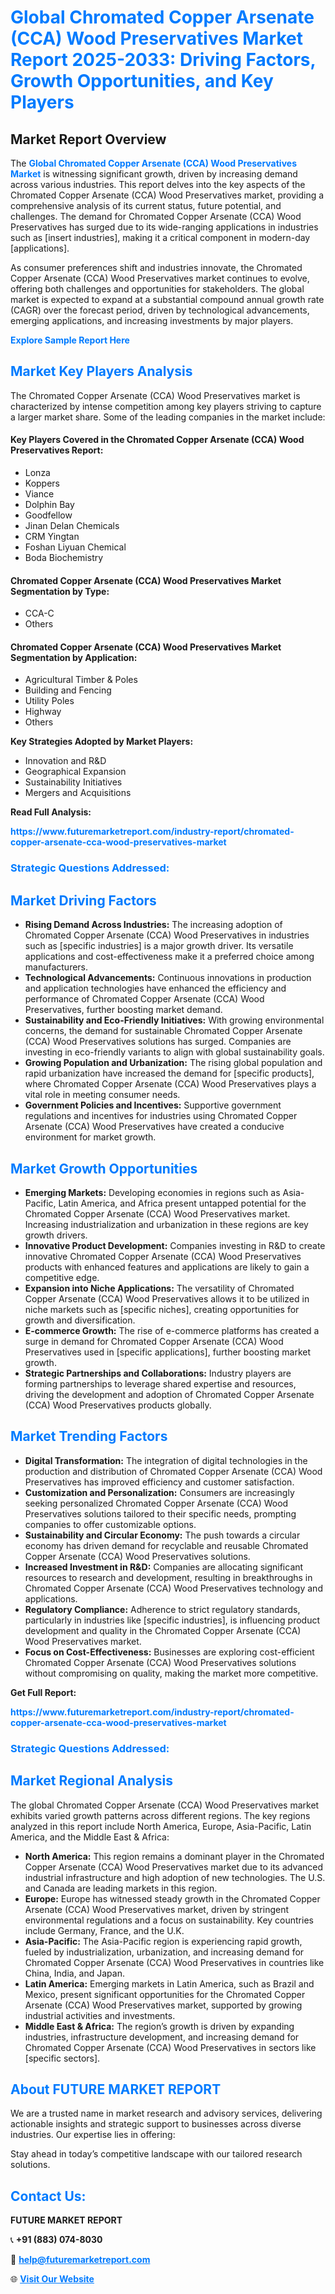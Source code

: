 <h1 style="color: #007BFF;">Global Chromated Copper Arsenate (CCA) Wood Preservatives Market Report 2025-2033: Driving Factors, Growth Opportunities, and Key Players</h1>

<section id="overview">
<h2>Market Report Overview</h2>
<p>The <a href="https://www.futuremarketreport.com/industry-report/chromated-copper-arsenate-cca-wood-preservatives-market" style="color: #007BFF; text-decoration: none;"><strong>Global Chromated Copper Arsenate (CCA) Wood Preservatives Market</strong></a> is witnessing significant growth, driven by increasing demand across various industries. This report delves into the key aspects of the Chromated Copper Arsenate (CCA) Wood Preservatives market, providing a comprehensive analysis of its current status, future potential, and challenges. The demand for Chromated Copper Arsenate (CCA) Wood Preservatives has surged due to its wide-ranging applications in industries such as [insert industries], making it a critical component in modern-day [applications].</p>
<p>As consumer preferences shift and industries innovate, the Chromated Copper Arsenate (CCA) Wood Preservatives market continues to evolve, offering both challenges and opportunities for stakeholders. The global market is expected to expand at a substantial compound annual growth rate (CAGR) over the forecast period, driven by technological advancements, emerging applications, and increasing investments by major players.</p>
</section>

<section id="overview">
<p><a href="https://www.futuremarketreport.com/request-sample/reportId=49140" style="color: #007BFF; text-decoration: none;"><strong>Explore Sample Report Here</strong></a></p>
</section>

<section id="key-players">
<h2 style="color: #007BFF;">Market Key Players Analysis</h2>
<p>The Chromated Copper Arsenate (CCA) Wood Preservatives market is characterized by intense competition among key players striving to capture a larger market share. Some of the leading companies in the market include:</p>
<h4>Key Players Covered in the Chromated Copper Arsenate (CCA) Wood Preservatives Report:</h4>
<ul><li>Lonza</li><li>Koppers</li><li>Viance</li><li>Dolphin Bay</li><li>Goodfellow</li><li>Jinan Delan Chemicals</li><li>CRM Yingtan</li><li>Foshan Liyuan Chemical</li><li>Boda Biochemistry</li></ul>
<h4>Chromated Copper Arsenate (CCA) Wood Preservatives Market Segmentation by Type:</h4>
<ul><li>CCA-C</li><li>Others</li></ul>

<h4>Chromated Copper Arsenate (CCA) Wood Preservatives Market Segmentation by Application:</h4>
<ul><li>Agricultural Timber &amp; Poles</li><li>Building and Fencing</li><li>Utility Poles</li><li>Highway</li><li>Others</li></ul>
<p><strong>Key Strategies Adopted by Market Players:</strong></p>
<ul>
<li>Innovation and R&D</li>
<li>Geographical Expansion</li>
<li>Sustainability Initiatives</li>
<li>Mergers and Acquisitions</li>
</ul>
</section>

<section>
<p><strong>Read Full Analysis: </strong></p><a href="https://www.futuremarketreport.com/industry-report/chromated-copper-arsenate-cca-wood-preservatives-market" style="color: #007BFF; text-decoration: none;"><strong>https://www.futuremarketreport.com/industry-report/chromated-copper-arsenate-cca-wood-preservatives-market</strong></a>
<h3 style="color: #007BFF;">Strategic Questions Addressed:</h3>
</section>

<section id="driving-factors">
<h2 style="color: #007BFF;">Market Driving Factors</h2>
<ul>
<li><strong>Rising Demand Across Industries:</strong> The increasing adoption of Chromated Copper Arsenate (CCA) Wood Preservatives in industries such as [specific industries] is a major growth driver. Its versatile applications and cost-effectiveness make it a preferred choice among manufacturers.</li>
<li><strong>Technological Advancements:</strong> Continuous innovations in production and application technologies have enhanced the efficiency and performance of Chromated Copper Arsenate (CCA) Wood Preservatives, further boosting market demand.</li>
<li><strong>Sustainability and Eco-Friendly Initiatives:</strong> With growing environmental concerns, the demand for sustainable Chromated Copper Arsenate (CCA) Wood Preservatives solutions has surged. Companies are investing in eco-friendly variants to align with global sustainability goals.</li>
<li><strong>Growing Population and Urbanization:</strong> The rising global population and rapid urbanization have increased the demand for [specific products], where Chromated Copper Arsenate (CCA) Wood Preservatives plays a vital role in meeting consumer needs.</li>
<li><strong>Government Policies and Incentives:</strong> Supportive government regulations and incentives for industries using Chromated Copper Arsenate (CCA) Wood Preservatives have created a conducive environment for market growth.</li>
</ul>
</section>

<section id="growth-opportunities">
<h2 style="color: #007BFF;">Market Growth Opportunities</h2>
<ul>
<li><strong>Emerging Markets:</strong> Developing economies in regions such as Asia-Pacific, Latin America, and Africa present untapped potential for the Chromated Copper Arsenate (CCA) Wood Preservatives market. Increasing industrialization and urbanization in these regions are key growth drivers.</li>
<li><strong>Innovative Product Development:</strong> Companies investing in R&D to create innovative Chromated Copper Arsenate (CCA) Wood Preservatives products with enhanced features and applications are likely to gain a competitive edge.</li>
<li><strong>Expansion into Niche Applications:</strong> The versatility of Chromated Copper Arsenate (CCA) Wood Preservatives allows it to be utilized in niche markets such as [specific niches], creating opportunities for growth and diversification.</li>
<li><strong>E-commerce Growth:</strong> The rise of e-commerce platforms has created a surge in demand for Chromated Copper Arsenate (CCA) Wood Preservatives used in [specific applications], further boosting market growth.</li>
<li><strong>Strategic Partnerships and Collaborations:</strong> Industry players are forming partnerships to leverage shared expertise and resources, driving the development and adoption of Chromated Copper Arsenate (CCA) Wood Preservatives products globally.</li>
</ul>
</section>

<section id="trending-factors">
<h2 style="color: #007BFF;">Market Trending Factors</h2>
<ul>
<li><strong>Digital Transformation:</strong> The integration of digital technologies in the production and distribution of Chromated Copper Arsenate (CCA) Wood Preservatives has improved efficiency and customer satisfaction.</li>
<li><strong>Customization and Personalization:</strong> Consumers are increasingly seeking personalized Chromated Copper Arsenate (CCA) Wood Preservatives solutions tailored to their specific needs, prompting companies to offer customizable options.</li>
<li><strong>Sustainability and Circular Economy:</strong> The push towards a circular economy has driven demand for recyclable and reusable Chromated Copper Arsenate (CCA) Wood Preservatives solutions.</li>
<li><strong>Increased Investment in R&D:</strong> Companies are allocating significant resources to research and development, resulting in breakthroughs in Chromated Copper Arsenate (CCA) Wood Preservatives technology and applications.</li>
<li><strong>Regulatory Compliance:</strong> Adherence to strict regulatory standards, particularly in industries like [specific industries], is influencing product development and quality in the Chromated Copper Arsenate (CCA) Wood Preservatives market.</li>
<li><strong>Focus on Cost-Effectiveness:</strong> Businesses are exploring cost-efficient Chromated Copper Arsenate (CCA) Wood Preservatives solutions without compromising on quality, making the market more competitive.</li>
</ul>
</section>

<section>
<p><strong>Get Full Report: </strong></p><a href="https://www.futuremarketreport.com/industry-report/chromated-copper-arsenate-cca-wood-preservatives-market" style="color: #007BFF; text-decoration: none;"><strong>https://www.futuremarketreport.com/industry-report/chromated-copper-arsenate-cca-wood-preservatives-market</strong></a>
<h3 style="color: #007BFF;">Strategic Questions Addressed:</h3>
</section>


<section id="regional-analysis">
<h2 style="color: #007BFF;">Market Regional Analysis</h2>
<p>The global Chromated Copper Arsenate (CCA) Wood Preservatives market exhibits varied growth patterns across different regions. The key regions analyzed in this report include North America, Europe, Asia-Pacific, Latin America, and the Middle East & Africa:</p>
<ul>
<li><strong>North America:</strong> This region remains a dominant player in the Chromated Copper Arsenate (CCA) Wood Preservatives market due to its advanced industrial infrastructure and high adoption of new technologies. The U.S. and Canada are leading markets in this region.</li>
<li><strong>Europe:</strong> Europe has witnessed steady growth in the Chromated Copper Arsenate (CCA) Wood Preservatives market, driven by stringent environmental regulations and a focus on sustainability. Key countries include Germany, France, and the U.K.</li>
<li><strong>Asia-Pacific:</strong> The Asia-Pacific region is experiencing rapid growth, fueled by industrialization, urbanization, and increasing demand for Chromated Copper Arsenate (CCA) Wood Preservatives in countries like China, India, and Japan.</li>
<li><strong>Latin America:</strong> Emerging markets in Latin America, such as Brazil and Mexico, present significant opportunities for the Chromated Copper Arsenate (CCA) Wood Preservatives market, supported by growing industrial activities and investments.</li>
<li><strong>Middle East & Africa:</strong> The region’s growth is driven by expanding industries, infrastructure development, and increasing demand for Chromated Copper Arsenate (CCA) Wood Preservatives in sectors like [specific sectors].</li>
</ul>
</section>

<footer>
<h2 style="color: #007BFF;">About FUTURE MARKET REPORT</h2>
<p>We are a trusted name in market research and advisory services, delivering actionable insights and strategic support to businesses across diverse industries. Our expertise lies in offering:</p>

<p>Stay ahead in today’s competitive landscape with our tailored research solutions.</p>

<h2 style="color: #007BFF;">Contact Us:</h2>
<p><strong>FUTURE MARKET REPORT</strong></p>
<p>📞 <strong>+91 (883) 074-8030</strong></p>
<p>📧 <strong><a href="mailto:help@futuremarketreport.com" style="color: #007BFF;">help@futuremarketreport.com</a></strong></p>
<p>🌐 <strong><a href="https://www.futuremarketreport.com/" style="color: #007BFF;">Visit Our Website</a></strong></p>
</footer>